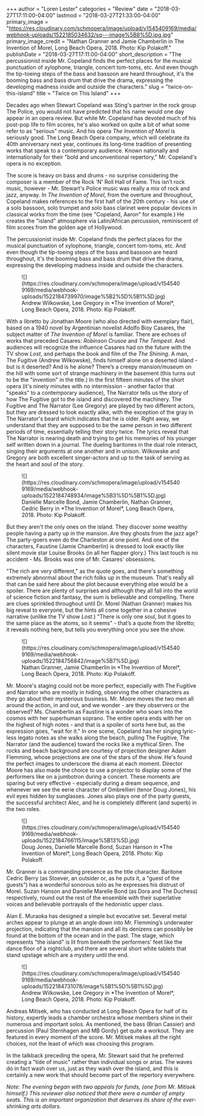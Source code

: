+++
author = "Loren Lester"
categories = "Review"
date = "2018-03-27T17:11:00-04:00"
lastmod = "2018-03-27T21:33:00-04:00"
primary_image = "https://res.cloudinary.com/schmopera/image/upload/v1545409169/media/webhook-uploads/1522185034632/sq---image%5B8%5D.jpg.jpg"
primary_image_credit = "Nathan Granner and Jamie Chamberlin in The Invention of Morel, Long Beach Opera, 2018. Photo: Kip Polakoff."
publishDate = "2018-03-27T17:11:00-04:00"
short_description = "The percussionist inside Mr. Copeland finds the perfect places for the musical punctuation of xylophone, triangle, concert tom-toms, etc. And even though the tip-toeing steps of the bass and bassoon are heard throughout, it&#039;s the booming bass and bass drum that drive the drama, expressing the developing madness inside and outside the characters."
slug = "twice-on-this-island"
title = "Twice on This Island"
+++

Decades ago when Stewart Copeland was Sting's partner in the rock group The Police, you would not have predicted that his name would one day appear in an opera review.  But while Mr. Copeland has devoted much of his post-pop life to film scores, he's also worked on quite a bit of what some refer to as "serious" music. And his opera *The Invention of Morel* is seriously good. The Long Beach Opera company, which will celebrate its 40th anniversary next year, continues its long-time tradition of presenting works that speak to a contemporary audience. Known nationally and internationally for their "bold and unconventional repertory," Mr. Copeland's opera is no exception.

The score is heavy on bass and drums - no surprise considering the composer is a member of the Rock 'N' Roll Hall of Fame. This isn’t rock music, however - Mr.  Stewart's Police music was really a mix of rock and jazz, anyway. In *The Invention of Morel*, from the overture and throughout, Copeland makes references to the first half of the 20th century - his use of a solo bassoon, solo trumpet and solo bass clarinet were popular devices in classical works from the time (see "Copeland, Aaron" for example.) He creates the "island" atmosphere via Latin/African percussion, reminiscent of film scores from the golden age of Hollywood.

The percussionist inside Mr. Copeland finds the perfect places for the musical punctuation of xylophone, triangle, concert tom-toms, etc. And even though the tip-toeing steps of the bass and bassoon are heard throughout, it's the booming bass and bass drum that drive the drama, expressing the developing madness inside and outside the characters.

<figure data-type="image">
![](https://res.cloudinary.com/schmopera/image/upload/v1545409169/media/webhook-uploads/1522184739970/image%5B2%5D%5B1%5D.jpg)
<figcaption>Andrew Wilkowske, Lee Gregory in *The Invention of Morel*, Long Beach Opera, 2018. Photo: Kip Polakoff.</figcaption>
</figure>

With a libretto by Jonathan Moore (who also directed with exemplary flair), based on a 1940 novel by Argentinian novelist Adolfo Bioy Casares, the subject matter of *The Invention of Morel* is familiar. There are echoes of works that preceded Casares: *Robinson Crusoe* and *The Tempest*. And audiences will recognize the influence Casares had on the future with the TV show *Lost*, and perhaps the book and film of the *The Shining*. A man, The Fugitive (Andrew Wilkowske), finds himself alone on a deserted island - but is it deserted? And is he alone? There’s a creepy mansion/museum on the hill with some sort of strange machinery in the basement (this turns out to be the "invention" in the title.) In the first fifteen minutes of the short opera (it's ninety minutes with no intermission - another factor that "speaks" to a contemporary audience), The Narrator tells us the story of how The Fugitive got to the island and discovered the machinery. The Fugitive and The Narrator (Lee Gregory) are played by two different actors, but they are dressed to look exactly alike, with the exception of the gray in The Narrator's beard which indicates that he is older. Right away, we understand that they are supposed to be the same person in two different periods of time, essentially telling their story twice. The lyrics reveal that The Narrator is nearing death and trying to get his memories of his younger self written down in a journal. The dueling baritones in the dual role interact, singing their arguments at one another and in unison. Wilkowske and Gregory are both excellent singer-actors and up to the task of serving as the heart and soul of the story.

<figure data-type="image">
![](https://res.cloudinary.com/schmopera/image/upload/v1545409169/media/webhook-uploads/1522184748934/image%5B3%5D%5B1%5D.jpg)
<figcaption>Danielle Marcelle Bond, Jamie Chamberlin, Nathan Granner, Cedric Berry in *The Invention of Morel*, Long Beach Opera, 2018. Photo: Kip Polakoff.</figcaption>
</figure>

But they aren't the only ones on the island. They discover some wealthy people having a party up in the mansion. Are they ghosts from the jazz age? The party-goers even do the Charleston at one point. And one of the characters, Faustine (Jamie Chamberlin) is dressed to look exactly like silent movie star Louise Brooks (in all her flapper glory.) This last touch is no accident - Ms. Brooks was one of Mr. Casares' obsessions.

"The rich are very different," as the quote goes, and there's something extremely abnormal about the rich folks up in the museum. That's really all that can be said here about the plot because everything else would be a spoiler. There are plenty of surprises and although they all fall into the world of science fiction and fantasy, the sum is believable and compelling. There are clues sprinkled throughout until Dr. Morel (Nathan Granner) makes his big reveal to everyone, but the hints all come together in a cohesive narrative (unlike the TV show *Lost*.) "There is only one soul, but it goes to the same place as the atoms, so it seems" - that’s a quote from the libretto; it reveals nothing here, but tells you everything once you see the show.

<figure data-type="image">
![](https://res.cloudinary.com/schmopera/image/upload/v1545409169/media/webhook-uploads/1522184756842/image%5B7%5D.jpg)
<figcaption>Nathan Granner, Jamie Chamberlin in *The Invention of Morel*, Long Beach Opera, 2018. Photo: Kip Polakoff.</figcaption>
</figure>

Mr. Moore's staging could not be more perfect, especially with The Fugitive and Narrator who are mostly in hiding, observing the other characters as they go about their mysterious business. Mr. Moore moves the two men all around the action, in and out, and we wonder - are they observers or the observed?
Ms. Chamberlin as Faustine is a wonder who soars into the cosmos with her superhuman soprano. The entire opera ends with her on the highest of high notes - and that is a spoiler of sorts here but, as the expression goes, "wait for it." In one scene, Copeland has her singing lyric-less legato notes as she walks along the beach, pulling The Fugitive, The Narrator (and the audience) toward the rocks like a mythical Siren. The rocks and beach background are courtesy of projection designer Adam Flemming, whose projections are one of the stars of the show. He's found the perfect images to underscore the drama at each moment. Director Moore has also made the choice to use a projector to display some of the performers like on a jumbotron during a concert. These moments are sparing but very effective - especially during a dream sequence, and whenever we see the eerie character of Ombrellieri (tenor Doug Jones), his evil eyes hidden by sunglasses. Jones also plays one of the party guests, the successful architect Alec, and he is completely different (and superb) in the two roles.

<figure data-type="image">
![](https://res.cloudinary.com/schmopera/image/upload/v1545409169/media/webhook-uploads/1522184766115/image%5B13%5D.jpg)
<figcaption>Doug Jones, Danielle Marcelle Bond, Suzan Hanson in *The Invention of Morel*, Long Beach Opera, 2018. Photo: Kip Polakoff.</figcaption>
</figure>

Mr. Granner is a commanding presence as the title character. Baritone Cedric Berry (as Stoever, an outsider or, as he puts it, a "guest of the guests") has a wonderful sonorous solo as he expresses his distrust of Morel. Suzan Hanson and Danielle Marelle Bond (as Dora and The Duchess) respectively, round out the rest of the ensemble with their superlative voices and believable portrayals of the hedonistic upper class.

Alan E. Muraoka has designed a simple but evocative set. Several metal arches appear to plunge at an angle down into Mr. Flemming’s underwater projection, indicating that the mansion and all its denizens can possibly be found at the bottom of the ocean and in the past. The stage, which represents "the island" is lit from beneath the performers' feet like the dance floor of a nightclub, and there are several short white tablets that stand upstage which are a mystery until the end.

<figure data-type="image">
![](https://res.cloudinary.com/schmopera/image/upload/v1545409169/media/webhook-uploads/1522184731078/image%5B1%5D%5B1%5D.jpg)
<figcaption>Andrew Wilkowske, Lee Gregory in *The Invention of Morel*, Long Beach Opera, 2018. Photo: Kip Polakoff.</figcaption>
</figure>

Andreas Mitisek, who has conducted at Long Beach Opera for half of its history, expertly leads a chamber orchestra whose members shine in their numerous and important solos. As mentioned, the bass (Brian Cassier) and percussion (Paul Sternhagen and MB Gordy) get quite a workout. They are featured in every moment of the score. Mr. Mitisek makes all the right choices, not the least of which was choosing this program.

In the talkback preceding the opera, Mr. Stewart said that he preferred creating a "tide of music" rather than individual songs or arias. The waves do in fact wash over us, just as they wash over the island, and this is certainly a new work that should become part of the repertory everywhere.
 
*Note: The evening began with two appeals for funds, (one from Mr. Mitisek himself.) This reviewer also noticed that there were a number of empty seats. This is an important organization that deserves its share of the ever-shrinking arts dollars.*
